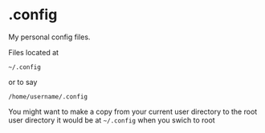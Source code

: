 # .config
My personal config files.

Files located at 

`~/.config`

 or to say 
 
`/home/username/.config`

You might want to make a copy from your current user directory to the root user directory
it would be at `~/.config` when you swich to root
